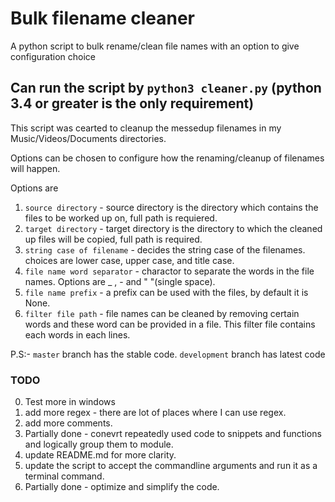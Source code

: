 # Bulk filename cleaner
A python script to bulk rename/clean file names with an option to give configuration choice

## Can run the script by `python3 cleaner.py` (python 3.4 or greater is the only requirement)

This script was cearted to cleanup the messedup filenames in my Music/Videos/Documents directories.

Options can be chosen to configure how the renaming/cleanup of filenames will happen.

Options are

1) `source directory` - source directory is the directory which contains the files to be worked up on, full path is requiered.
2) `target directory` - target directory is the directory to which the cleaned up files will be copied, full path is required.
3) `string case of filename` - decides the string case of the filenames. choices are lower case, upper case, and title case.
4) `file name word separator` - charactor to separate the words in the file names. Options are _ , - and " "(single space).
5) `file name prefix` - a prefix can be used with the files, by default it is None.
6) `filter file path` - file names can be cleaned by removing certain words and these word can be provided in a file. This filter file contains each words in each lines.

P.S:- `master` branch has the stable code. `development` branch has latest code

### TODO
0) Test more in windows
1) add more regex - there are lot of places where I can use regex.
2) add more comments.
3) Partially done - conevrt repeatedly used code to snippets and functions and logically group them to module.
4) update README.md for more clarity.
5) update the script to accept the commandline arguments and run it as a terminal command.
6) Partially done - optimize and simplify the code.
